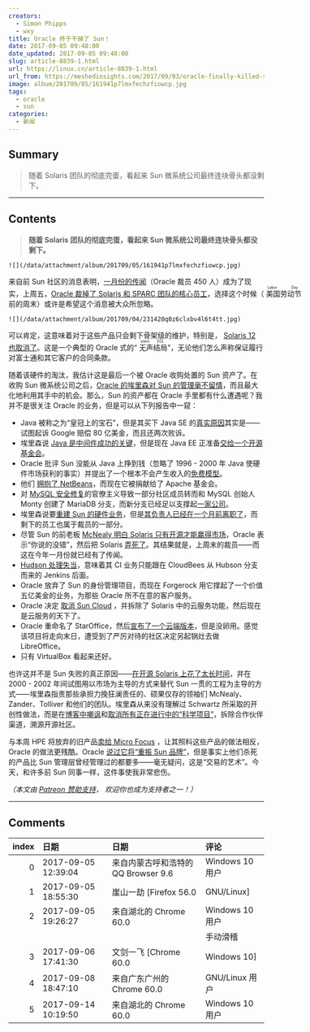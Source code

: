 ```yaml
---
creators:
  - Simon Phipps
  - wxy
title: Oracle 终于干掉了 Sun！
date: 2017-09-05 09:48:00
date_updated: 2017-09-05 09:48:00
slug: article-8839-1.html
url: https://linux.cn/article-8839-1.html
url_from: https://meshedinsights.com/2017/09/03/oracle-finally-killed-sun/
image: album/201709/05/161941p7lmxfechzfiowcp.jpg
tags:
  - oracle
  - sun
categories:
  - 新闻
---
```


## Summary

> 随着 Solaris 团队的彻底完蛋，看起来 Sun 微系统公司最终连块骨头都没剩下。

***

<!-- more -->

## Contents

> 
> **随着 Solaris 团队的彻底完蛋，看起来 Sun 微系统公司最终连块骨头都没剩下。**
> 
> 
> 

`![](/data/attachment/album/201709/05/161941p7lmxfechzfiowcp.jpg)`

来自前 Sun 社区的消息表明，[一月份的传闻](http://www.mercurynews.com/2017/01/20/oracle-lays-off-450-employees/)（Oracle 裁员 450 人）成为了现实，上周五，[Oracle 裁掉了 Solaris 和 SPARC 团队的核心员工](https://twitter.com/drewfisher314/status/903804762373537793)，选择这个时候（<ruby> 美国劳动节 <rp>  （ </rp> <rt>  Labor Day </rt> <rp>  ） </rp></ruby>前的周末）或许是希望这个消息被大众所忽略。

`![](/data/attachment/album/201709/04/231420q0z6clxbv4l6t4tt.jpg)`

可以肯定，这意味着对于这些产品只会剩下骨架级的维护，特别是， [Solaris 12 也取消了](https://arstechnica.com/information-technology/2017/01/oracle-sort-of-confirms-demise-of-solaris-12-effort/)。这是一个典型的 Oracle 式的“<ruby> 无声结局 <rp>  （ </rp> <rt>  silent EOL </rt> <rp>  ） </rp></ruby>”，无论他们怎么声称保证履行对富士通和其它客户的合同条款。

随着该硬件的淘汰，我估计这是最后一个被 Oracle 收购处置的 Sun 资产了。在收购 Sun 微系统公司之后，[Oracle 的埃里森对 Sun 的管理毫不留情](http://www.businessinsider.com/wow-larry-ellison-just-tore-ex-sun-ceo-jonathan-schwartz-a-new-one-2010-5?IR=T)，而且最大化地利用其手中的机会。那么，Sun 的资产都在 Oracle 手里都有什么遭遇呢？我并不是很关注 Oracle 的业务，但是可以从下列报告中一窥：

* Java 被称之为“皇冠上的宝石”，但是其买下 Java SE 的[真实原因](https://www.theguardian.com/technology/2012/apr/18/oracle-google-court-smartphone)其实是——试图起诉 Google 赔偿 80 亿美金，而且还两次败诉。
* 埃里森说 [Java 是中间件成功的关键](https://betanews.com/2009/04/20/industry-in-a-box-sun-acquisition-will-lead-to-oracle-java/)，但是现在 Java EE 正准备[交给一个开源基金会](https://www.redhat.com/en/blog/java-ee-moving-open-source-foundation)。
* Oracle 批评 Sun 没能从 Java 上挣到钱（忽略了 1996 - 2000 年 Java 使硬件市场获利的事实）并提出了一个根本不会产生收入的[免费模型](http://www.theregister.co.uk/2010/11/06/oracle_dueling_jvms/)。
* 他们 [拥抱了 NetBeans](https://www.infoworld.com/article/2627862/application-development/oracle-hails-java-but-kills-sun-cloud.html)，而现在它被捐献给了 Apache 基金会。
* 对 [MySQL 安全修复](http://www.bytebot.net/blog/archives/2012/07/20/security-fixes-in-mysql-critical-patch-updates)的官僚主义导致一部分社区成员转而和 MySQL 创始人 Monty 创建了 MariaDB 分支，而新分支已经足以支撑起[一家公司](http://mariadb.com/)。
* 埃里森说要[重建 Sun 的硬件业务](https://web.archive.org/web/20100516032914/http://abcnews.go.com:80/Business/wireStory?id=10630034)，但是[其负责人已经在一个月前离职了](https://www.theregister.co.uk/2017/08/02/oracle_john_fowler_bails/)，而剩下的员工也属于裁员的一部分。
* 尽管 Sun 的前老板 [McNealy 明白 Solaris 只有开源才能赢得市场](https://www.theregister.co.uk/2010/12/07/mcnealy_sun_and_open_source/?page=3)，Oracle 表示“你说的没错”，然后把 Solaris [弄死了](http://www.osnews.com/story/23683/Oracle_Kills_OpenSolaris_Moves_Development_Behind_Closed_Doors)。其结果就是，上周末的裁员——而这在今年一月份就已经有了传闻。
* [Hudson 处理失当](https://www.infoq.com/news/2011/01/hudson-jenkins2)，意味着其 CI 业务只能跟在 CloudBees 从 Hubson 分支而来的 Jenkins 后面。
* Oracle 放弃了 Sun 的身份管理项目，而现在 Forgerock 用它撑起了一个价值五亿美金的业务，为那些 Oracle 所不在意的客户服务。
* Oracle 决定 [取消 Sun Cloud](https://www.infoworld.com/article/2627862/application-development/oracle-hails-java-but-kills-sun-cloud.html) ，并拆除了 Solaris 中的云服务功能，然后现在是云服务的天下了。
* Oracle 重命名了 StarOffice，然后[宣布了一个云端版本](https://web.archive.org/web/20101217212955/http://www.oracle.com/us/corporate/press/195766)，但是没卵用。感觉该项目将走向末日，遭受到了严厉对待的社区决定另起锅灶去做 LibreOffice。
* 只有 VirtualBox 看起来还好。

也许这并不是 Sun 失败的真正原因——[在开源 Solaris 上花了太长时间](https://www.theregister.co.uk/2010/12/07/mcnealy_sun_and_open_source/?page=3)，并在 2000 - 2002 年间试图用以市场为主导的方式来替代 Sun 一贯的工程为主导的方式——埃里森指责那些承担力挽狂澜责任的、硕果仅存的领袖们 McNealy、Zander、Tolliver 和他们的团队。埃里森从来没有理解过 Schwartz 所采取的开创性做法，而是在[博客中嘲讽](https://web.archive.org/web/20100516032944/http://abcnews.go.com:80/Business/wirestory?id=10630034&page=2)和[取消所有正在进行中的“科学项目”](https://web.archive.org/web/20100516032949/http://abcnews.go.com:80/Business/wirestory?id=10630034&page=3)，拆除合作伙伴渠道，溯源开源社区。

与本周 HPE 将放弃的旧产品[卖给 Micro Focus](https://www.ft.com/content/16ce31c4-8d5e-11e7-9084-d0c17942ba93) ，让其照料这些产品的做法相反，Oracle 的做法更残酷。Oracle [说过它将“重振 Sun 品牌”](https://www.infoworld.com/article/2627785/m-a/oracle-s-ambitious-plans-for-integrating-sun-s-technology.html)，但是事实上他们杀死的产品比 Sun 管理层曾经管理过的都要多——毫无疑问，这是“交易的艺术”。今天，和许多前 Sun 同事一样，这件事使我非常悲伤。

*（本文由 [Patreon 赞助支持](https://patreon.com/webmink)， 欢迎你也成为支持者之一！）*

***

## Comments

|   index | 日期                | 日期                                                | 评论                                                                           |
|--------:|:--------------------|:----------------------------------------------------|:-------------------------------------------------------------------------------|
|       0 | 2017-09-05 12:39:04 | 来自内蒙古呼和浩特的 QQ Browser 9.6|Windows 10 用户 | Solaris 12不重要，ZFS还在就行                                              |
|       1 | 2017-09-05 18:55:30 | 崖山一劫 [Firefox 56.0|GNU/Linux]                   | 下一个被Oracle抛弃的会是谁？                                               |
|       2 | 2017-09-05 19:26:27 | 来自湖北的 Chrome 60.0|Windows 10 用户              | JavaEE，然后MySQL，最后VBOX<br />                                          |
|         |                     |                                                     | 手动滑稽                                                                       |
|       3 | 2017-09-06 17:41:30 | 文剑一飞 [Chrome 60.0|Windows 10]                   | 埃里克森想搞什么，强势上云？                                               |
|       4 | 2017-09-08 18:47:10 | 来自广东广州的 Chrome 60.0|GNU/Linux 用户           | Oracle现在都是主推云服务，但是没有私有云，国企没法用，不知道以后怎么发展。 |
|       5 | 2017-09-14 10:19:50 | 来自湖北的 Chrome 60.0|Windows 10 用户              | JavaEE已经交给eclipse基金会了                                              |
